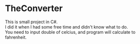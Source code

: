 # TheConverter

This is small project in C#. <br>
I did it when I had some free time and didn't know what to do. <br>
You need to input double of celcius, and program will calculate to fahrenheit. <br>
